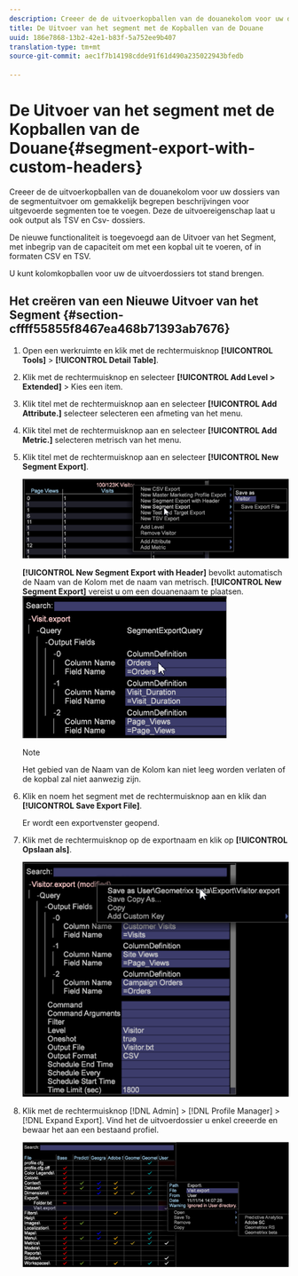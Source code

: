 ```yaml
---
description: Creeer de de uitvoerkopballen van de douanekolom voor uw dossiers van de segmentuitvoer om gemakkelijk begrepen beschrijvingen voor uitgevoerde segmenten toe te voegen. Deze de uitvoereigenschap laat u ook output als TSV en Csv- dossiers.
title: De Uitvoer van het segment met de Kopballen van de Douane
uuid: 186e7868-13b2-42e1-b83f-5a752ee9b407
translation-type: tm+mt
source-git-commit: aec1f7b14198cdde91f61d490a235022943bfedb

---
```



# De Uitvoer van het segment met de Kopballen van de Douane{#segment-export-with-custom-headers}

Creeer de de uitvoerkopballen van de douanekolom voor uw dossiers van de segmentuitvoer om gemakkelijk begrepen beschrijvingen voor uitgevoerde segmenten toe te voegen. Deze de uitvoereigenschap laat u ook output als TSV en Csv- dossiers.

De nieuwe functionaliteit is toegevoegd aan de Uitvoer van het Segment, met inbegrip van de capaciteit om met een kopbal uit te voeren, of in formaten CSV en TSV.

U kunt kolomkopballen voor uw de uitvoerdossiers tot stand brengen.

## Het creëren van een Nieuwe Uitvoer van het Segment {#section-cffff55855f8467ea468b71393ab7676}

1. Open een werkruimte en klik met de rechtermuisknop **[!UICONTROL Tools]** > **[!UICONTROL Detail Table]**.

1. Klik met de rechtermuisknop en selecteer **[!UICONTROL Add Level > Extended]** > Kies een item.
1. Klik titel met de rechtermuisknop aan en selecteer **[!UICONTROL Add Attribute.]** selecteer selecteren een afmeting van het menu.

1. Klik titel met de rechtermuisknop aan en selecteer **[!UICONTROL Add Metric.]** selecteren metrisch van het menu.

1. Klik titel met de rechtermuisknop aan en selecteer **[!UICONTROL New Segment Export]**.

   ![](assets/segment_export_headers.png)

   **[!UICONTROL New Segment Export with Header]** bevolkt automatisch de Naam van de Kolom met de naam van metrisch. **[!UICONTROL New Segment Export]** vereist u om een douanenaam te plaatsen. ![](assets/segment_export_with_headers.png)

   >[!NOTE]
   >
   >Het gebied van de Naam van de Kolom kan niet leeg worden verlaten of de kopbal zal niet aanwezig zijn.

1. Klik en noem het segment met de rechtermuisknop aan en klik dan **[!UICONTROL Save Export File]**.

   Er wordt een exportvenster geopend.

1. Klik met de rechtermuisknop op de exportnaam en klik op **[!UICONTROL Opslaan als<export filename>]**.

   ![](assets/segment_export_headers_7.png)

1. Klik met de rechtermuisknop [!DNL Admin] > [!DNL Profile Manager] > [!DNL Expand Export]. Vind het de uitvoerdossier u enkel creeerde en bewaar het aan een bestaand profiel.

   ![](assets/segment_export_headers_8.png)

